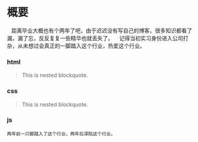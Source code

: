 # 概要
    距离毕业大概也有个两年了吧，由于迟迟没有写自己的博客，很多知识都看了漏，漏了忘，反反复复一些精华也就丢失了。
    记得当初实习身份进入公司打杂，从未想过会真正的一脚踏入这个行业，热爱这个行业。
### html
>
> This is nested blockquote.
>
### css
>
> This is nested blockquote.
>
### js


    两年前一只脚踏入了这个行业，两年后深陷这个行业。
